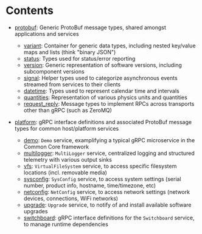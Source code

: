 Contents
========

 * [protobuf](protobuf/): Generic ProtoBuf message types, shared amongst applications and services
   - [variant](protobuf/variant/): Container for generic data types, including nested key/value maps and lists (think "binary JSON")
   - [status](protobuf/status/): Types used for status/error reporting
   - [version](protobuf/version/): Generic representation of software versions, including subcomponent versions
   - [signal](protobuf/signal/): Helper types used to categorize asynchronous events streamed from services to their clients
   - [datetime](protobuf/datetime/): Types used to represent calendar time and intervals
   - [quantities](protobuf/quantities/): Representation of various physics units and quantities
   - [request_reply](protobuf/request_reply/): Message types to implement RPCs across transports other than gRPC (such as ZeroMQ)

 * [platform](platform/): gRPC interface definitions and associated ProtoBuf message types for common host/platform services
   - [demo](demo/): `Demo` service, examplifying a typical gRPC microservice in the Common Core framework
   - [multilogger](platform/multilogger/): `MultiLogger` service, centralized logging and structured telemetry with various output sinks
   - [vfs](platform/vfs/): `VirtualFileSystem` service, to access specific filesystem locations (incl. removable media)
   - [sysconfig](platform/sysconfig/): `SysConfig` service, to access system settings (serial number, product info, hostname, time/timezone, etc)
   - [netconfig](platform/netconfig/): `NetConfig` service, to access network settings (network devices, connections, WiFi networks)
   - [upgrade](platform/upgrade/): `Upgrade` service, to notify of and install available software upgrades
   - [switchboard](switchboard/):  gRPC interface definitions for the `Switchboard` service, to manage runtime dependencies

